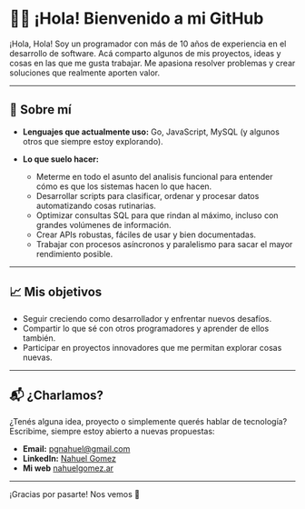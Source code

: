 # 👨‍💻 ¡Hola! Bienvenido a mi GitHub

¡Hola, Hola! Soy un programador con más de 10 años de experiencia en el desarrollo de software. Acá comparto algunos de mis proyectos, ideas y cosas en las que me gusta trabajar. Me apasiona resolver problemas y crear soluciones que realmente aporten valor.

---

## 🚀 Sobre mí

- **Lenguajes que actualmente uso:** Go, JavaScript, MySQL (y algunos otros que siempre estoy explorando).

- **Lo que suelo hacer:**
  - Meterme en todo el asunto del analisis funcional para entender cómo es que los sistemas hacen lo que hacen.
  - Desarrollar scripts para clasificar, ordenar y procesar datos automatizando cosas rutinarias.
  - Optimizar consultas SQL para que rindan al máximo, incluso con grandes volúmenes de información.
  - Crear APIs robustas, fáciles de usar y bien documentadas.
  - Trabajar con procesos asíncronos y paralelismo para sacar el mayor rendimiento posible.


---

## 📈 Mis objetivos

- Seguir creciendo como desarrollador y enfrentar nuevos desafíos.
- Compartir lo que sé con otros programadores y aprender de ellos también.
- Participar en proyectos innovadores que me permitan explorar cosas nuevas.


<!--
## 🌟 Proyectos destacados

### Hora Segura Dirigida

### SIASSO Mobile

### 1. **Clasificación de textos**

### 2. **Optimización en Golang**

### 3. **Proyecciones de datos**
 
### 4. **Automatización con Slack y Jira**

 -->
 
---

## 📬 ¿Charlamos?

¿Tenés alguna idea, proyecto o simplemente querés hablar de tecnología? Escribime, siempre estoy abierto a nuevas propuestas:

- **Email:** [pgnahuel@gmail.com](mailto:pgnahuel@gmail.com)
- **LinkedIn:** [Nahuel Gomez](https://www.linkedin.com/in/nahuel-g%C3%B3mez-a869617b/)
- **Mi web** [nahuelgomez.ar](http://nahuelgomez.ar)
---

¡Gracias por pasarte! Nos vemos 👋
